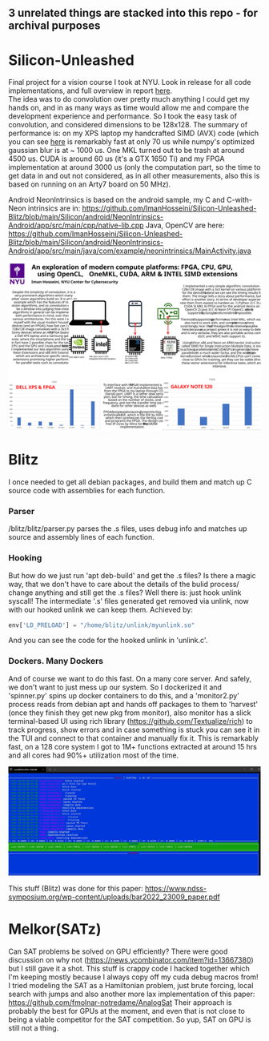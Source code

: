 ## 3 unrelated things are stacked into this repo - for archival purposes
# Silicon-Unleashed
Final project for a vision course I took at NYU. Look in release for all code implementations, and full overview in report [here](https://github.com/ImanHosseini/Silicon-Unleashed/blob/main/Report.pdf). <br>
The idea was to do convolution over pretty much anything I could get my hands on, and in as many ways as time would allow me and compare the development experience and performance. So I took the easy task of convolution, and considered dimensions to be 128x128. The summary of performance is: on my XPS laptop my handcrafted SIMD (AVX) code (which you can see [here](https://github.com/ImanHosseini/Silicon-Unleashed/blob/main/fastconv.cpp) is remarkably fast at only 70 us while numpy's optimized gaussian blur is at ~ 1000 us. One MKL turned out to be trash at around 4500 us. CUDA is around 60 us (it's a GTX 1650 Ti) and my FPGA implementation at around 3000 us (only the computation part, so the time to get data in and out not considered, as in all other measurements, also this is based on running on an Arty7 board on 50 MHz).

Android NeonIntrinsics is based on the android sample, my C and C-with-Neon intrinsics are in: https://github.com/ImanHosseini/Silicon-Unleashed-Blitz/blob/main/Silicon/android/NeonIntrinsics-Android/app/src/main/cpp/native-lib.cpp Java, OpenCV are here: https://github.com/ImanHosseini/Silicon-Unleashed-Blitz/blob/main/Silicon/android/NeonIntrinsics-Android/app/src/main/java/com/example/neonintrinsics/MainActivity.java

<img src="https://raw.githubusercontent.com/ImanHosseini/Silicon-Unleashed/db80ebf70126586273849eb794a984b179d4cebd/poster.SVG" width="1000" />

# Blitz
I once needed to get all debian packages, and build them and match up C source code with assemblies for each function. 
### Parser
/blitz/blitz/parser.py parses the .s files, uses debug info and matches up source and assembly lines of each function.
### Hooking
But how do we just run 'apt deb-build' and get the .s files? Is there a magic way, that we don't have to care about the details of the bulid process/ change anything and still get the .s files? Well there is: just hook unlink syscall! The intermediate '.s' files generated get removed via unlink, now with our hooked unlink we can keep them. Achieved by:
```python
env['LD_PRELOAD'] = "/home/blitz/unlink/myunlink.so"
```
And you can see the code for the hooked unlink in 'unlink.c'.
### Dockers. Many Dockers
And of course we want to do this fast. On a many core server. And safely, we don't want to just mess up our system. So I dockerized it and 'spinner.py' spins up docker containers to do this, and a 'monitor2.py' process reads from debian apt and hands off packages to them to 'harvest' (once they finish they get new pkg from monitor), also monitor has a slick terminal-based UI using rich library (https://github.com/Textualize/rich) to track progress, show errors and in case something is stuck you can see it in the TUI and connect to that container and manually fix it. This is remarkably fast, on a 128 core system I got to 1M+ functions extracted at around 15 hrs and all cores had 90%+ utilization most of the time.

<img src="https://raw.githubusercontent.com/ImanHosseini/Silicon-Unleashed-Blitz/main/blitz/blitzy.png" width="1000" />

This stuff (Blitz) was done for this paper: https://www.ndss-symposium.org/wp-content/uploads/bar2022_23009_paper.pdf

# Melkor(SATz)
Can SAT problems be solved on GPU efficiently? There were good discussion on why not (https://news.ycombinator.com/item?id=13667380) but I still gave it a shot. This stuff is crappy code I hacked together which I'm keeping mostly because I always copy off my cuda debug macros from! I tried modeling the SAT as a Hamiltonian problem, just brute forcing, local search with jumps and also another more lax implementation of this paper: https://github.com/fmolnar-notredame/AnalogSat Their approach is probably the best for GPUs at the moment, and even that is not close to being a viable competitor for the SAT competition. So yup, SAT on GPU is still not a thing.
